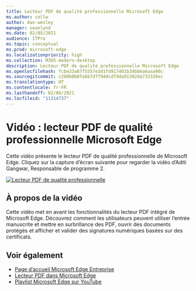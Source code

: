 ```yaml
---
title: Lecteur PDF de qualité professionnelle Microsoft Edge
ms.author: collw
author: dan-wesley
manager: seanlynd
ms.date: 02/05/2021
audience: ITPro
ms.topic: conceptual
ms.prod: microsoft-edge
ms.localizationpriority: high
ms.collection: M365-modern-desktop
description: Lecteur PDF de qualité professionnelle Microsoft Edge
ms.openlocfilehash: fcbe33a87f5557e3d1fd917401b34bb6a6aaa90c
ms.sourcegitcommit: c290b0b0fa6b7d7f94dcdfdda91302da733326ec
ms.translationtype: HT
ms.contentlocale: fr-FR
ms.lasthandoff: 02/06/2021
ms.locfileid: "11314737"
---
```

# Vidéo : lecteur PDF de qualité professionnelle Microsoft Edge

Cette vidéo présente le lecteur PDF de qualité professionnelle de Microsoft Edge. Cliquez sur la capture d’écran suivante pour regarder la vidéo d’Aditi Gangwar, Responsable de programme 2.

[![Lecteur PDF de qualité professionnelle](media/microsoft-edge-video-pdf-reader/0.png)](http://www.youtube.com/watch?v=XWAqNQ0xAcE "Enterprise grade PDF reader")

##  <a name="about-the-video"></a>À propos de la vidéo

Cette vidéo met en avant les fonctionnalités du lecteur PDF intégré de Microsoft Edge. Découvrez comment les utilisateurs peuvent utiliser l’entrée manuscrite et mettre en surbrillance des PDF, ouvrir des documents protégés et afficher et valider des signatures numériques basées sur des certificats.

##  <a name="see-also"></a>Voir également

- [Page d’accueil Microsoft Edge Entreprise](https://aka.ms/EdgeEnterprise)
- [Lecteur PDF dans Microsoft Edge](microsoft-edge-pdf.md)
- [Playlist Microsoft Edge sur YouTube](https://www.youtube.com/playlist?list=PLXtHYVsvn_b-uXh1tMeYpT-0iD8tD3tFy)
